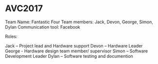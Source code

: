 # AVC2017
Team Name: Fantastic Four
Team members: Jack, Devon, George, Simon, Dylan
Communication tool: Facebook

Roles:

Jack – Project lead and Hardware support
Devon – Hardware Leader
George  - Hardware design team member/ supervisor
Simon – Software Development Leader
Dylan – Software testing and documention

